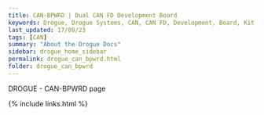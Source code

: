 ```yaml
---
title: CAN-BPWRD | Dual CAN FD Development Board
keywords: Drogue, Drogue Systems, CAN, CAN FD, Development, Board, Kit, Devlopment Board, Dev Board
last_updated: 17/09/23
tags: [CAN]
summary: "About the Drogue Docs"
sidebar: drogue_home_sidebar
permalink: drogue_can_bpwrd.html
folder: drogue_can_bpwrd
---
```


DROGUE - CAN-BPWRD page

{% include links.html %}
